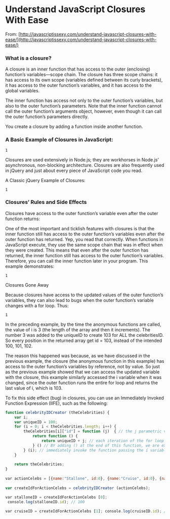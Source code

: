 # Understand JavaScript Closures With Ease

From: [http://javascriptissexy.com/understand-javascript-closures-with-ease/](http://javascriptissexy.com/understand-javascript-closures-with-ease/)

### What is a closure?

A closure is an inner function that has access to the outer \(enclosing\) function’s variables—scope chain. The closure has three scope chains: it has access to its own scope \(variables defined between its curly brackets\), it has access to the outer function’s variables, and it has access to the global variables.

The inner function has access not only to the outer function’s variables, but also to the outer function’s parameters. Note that the inner function cannot call the outer function’s arguments object, however, even though it can call the outer function’s parameters directly.

You create a closure by adding a function inside another function.

### A Basic Example of Closures in JavaScript:

```
1
```

Closures are used extensively in Node.js; they are workhorses in Node.js’ asynchronous, non-blocking architecture. Closures are also frequently used in jQuery and just about every piece of JavaScript code you read.

A Classic jQuery Example of Closures:

```
1
```

### Closures’ Rules and Side Effects

Closures have access to the outer function’s variable even after the outer function returns:

One of the most important and ticklish features with closures is that the inner function still has access to the outer function’s variables even after the outer function has returned. Yep, you read that correctly. When functions in JavaScript execute, they use the same scope chain that was in effect when they were created. This means that even after the outer function has returned, the inner function still has access to the outer function’s variables. Therefore, you can call the inner function later in your program. This example demonstrates:

```
1
```

Closures Gone Away

Because closures have access to the updated values of the outer function’s variables, they can also lead to bugs when the outer function’s variable changes with a for loop. Thus:

```
1
```

In the preceding example, by the time the anonymous functions are called, the value of i is 3 \(the length of the array and then it increments\). The number 3 was added to the uniqueID to create 103 for ALL the celebritiesID. So every position in the returned array get id = 103, instead of the intended 100, 101, 102.

The reason this happened was because, as we have discussed in the previous example, the closure \(the anonymous function in this example\) has access to the outer function’s variables by reference, not by value. So just as the previous example showed that we can access the updated variable with the closure, this example similarly accessed the i variable when it was changed, since the outer function runs the entire for loop and returns the last value of i, which is 103.

To fix this side effect \(bug\) in closures, you can use an Immediately Invoked Function Expression \(IIFE\), such as the following:

```js
function celebrityIDCreator (theCelebrities) {
    var i;
    var uniqueID = 100;
    for (i = 0; i < theCelebrities.length; i++) {
        theCelebrities[i]["id"] = function (j)  { // the j parametric variable is the i passed in on invocation of this IIFE​
            return function () {
                return uniqueID + j; // each iteration of the for loop passes the current value of i into this IIFE and it saves the correct value to the array​
            } () // BY adding () at the end of this function, we are executing it immediately and returning just the value of uniqueID + j, instead of returning a function.​
        } (i); // immediately invoke the function passing the i variable as a parameter​
    }
​
    return theCelebrities;
}   
​
​var actionCelebs = [{name:"Stallone", id:0}, {name:"Cruise", id:0}, {name:"Willis", id:0}];
​
var createIdForActionCelebs = celebrityIDCreator (actionCelebs);

​var stalloneID = createIdForActionCelebs [0];
 console.log(stalloneID.id); // 100​
​
​var cruiseID = createIdForActionCelebs [1]; console.log(cruiseID.id); // 101
```



